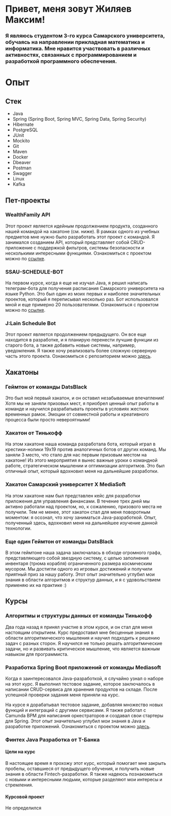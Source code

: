 # Привет, меня зовут Жиляев Максим!
### Я являюсь студентом 3-го курса Самарского университета, обучаясь на направлении прикладная математика и информатика. Мне нравится участвовать в различных активностях, связанных с программированием и разработкой программного обеспечения.

# Опыт

## Стек

- Java
- Spring (Spring Boot, Spring MVC, Spring Data, Spring Security)
- Hibernate
- PostgreSQL
- JUnit
- Mockito
- Git
- Maven
- Docker
- Dbeaver
- Postman
- Swagger
- Linux
- Kafka

## Пет-проекты

### WealthFamily API
Этот проект является идейным продолжением продукта, созданного нашей командой на хакатоне (см. ниже). В рамках одного из учебных предметов мне нужно было разработать этот проект с командой. Я занимался созданием API, который представляет собой CRUD-приложение с поддержкой фильтров, системы безопасности и несколькими интересными функциями. Ознакомиться с проектом можно по [ссылке](https://github.com/Codepairs/wf/tree/api).

### SSAU-SCHEDULE-BOT
На первом курсе, когда я еще не изучал Java, я решил написать телеграм-бота для получения расписания Самарского университета на языке Python. Это был один из моих первых и наиболее значительных проектов, который я переписывал несколько раз. Бот использовался мной и еще примерно 20 пользователями. Ознакомиться с проектом можно по [ссылке](https://github.com/tssvett/SSAU-schedule-bot).

### J:Lain Schedule Bot
Этот проект является продолжением предыдущего. Он все еще находится в разработке, и я планирую перенести лучшие функции из старого бота, а также добавить новые системы, например, уведомления. Я также хочу реализовать более сложную серверную часть этого проекта. Ознакомиться с репозиторием можно [здесь](https://github.com/tssvett/JLain/tree/develop).


## Хакатоны

### Геймтон от команды DatsBlack
Это был мой первый хакатон, и он оставил незабываемые впечатления! Хотя мы не заняли призовых мест, я приобрел ценный опыт работы в команде и научился разрабатывать проекты в условиях жестких временных рамок. Эмоции от совместной работы и креативного процесса были просто невероятными!

### Хакатон от Тинькофф
На этом хакатоне наша команда разработала бота, который играл в крестики-нолики 19х19 против аналогичных ботов от других команд. Мы заняли 3 место, что стало для нас первым призовым местом на хакатоне! Из этого мероприятия я вынес важные уроки о командной работе, стратегическом мышлении и оптимизации алгоритмов. Это был отличный опыт, который вдохновил меня на дальнейшие разработки.

### Хакатон Самарский университет X MediaSoft
На этом хакатоне нам был представлен кейс для разработки приложения для управления финансами. В течение трех дней мы активно работали над проектом, но, к сожалению, призового места не получили. Тем не менее, этот хакатон стал для меня поворотным моментом: я осознал, что хочу заниматься Java-разработкой. Опыт, полученный здесь, вдохновил меня на дальнейшее изучение данной технологии.

### Еще один Геймтон от команды DatsBlack
В этом геймтоне наша задача заключалась в обходе огромного графа, представляющего собой звездную систему, с целью заполнения инвентаря (трюма корабля) ограниченного размера космическим мусором. Мы достигли одного из игровых достижений и получили приятный приз за нашу работу. Этот опыт значительно углубил мои знания в области алгоритмов и структур данных, и я с удовольствием применяю их на практике :)


## Курсы

### Алгоритмы и структуры данных от команды Тинькофф
Два года назад я принял участие в этом курсе, и он стал для меня настоящим открытием. Курс предоставил мне бесценные знания в области алгоритмического мышления и научил подходить к решению задач с разных сторон. Я научился не только решать алгоритмические задачи, но и развивать критическое мышление, что является важным навыком для программиста.

### Разработка Spring Boot приложений от команды Mediasoft
Когда я заинтересовался Java-разработкой, я случайно узнал о наборе на этот курс. Я выполнил тестовое задание, которое заключалось в написании CRUD-сервиса для хранения продуктов на складе. После успешной проверки задания меня приняли на курс.

На курсе я дорабатывал тестовое задание, добавляя множество новых функций и интеграций с другими сервисами. Я также работал с Camunda BPM для написания оркестраторов и создавал свои стартеры для Spring. Этот опыт значительно углубил мои знания в Java и разработке приложений. Ознакомиться с проектом можно [здесь](https://github.com/tssvett/MediaSoftTestTask/tree/develop).

### Финтех Java Разработка от Т-Банка
#### Цели на курс
В настоящее время я прохожу этот курс, который помогает мне закрыть пробелы, оставшиеся от предыдущего обучения, и получить новые знания в области Fintech-разработки. Я также надеюсь познакомиться с новыми и интересными людьми, которые разделяют мои интересы и стремления.

#### Курсовой проект
Не определился